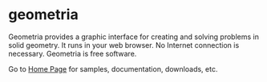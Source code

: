geometria
=========

Geometria provides a graphic interface for creating and solving problems in solid geometry. It runs in your web browser. No Internet connection is necessary. Geometria is free software.

Go to [Home Page](http://geocentral.net/geometria) for samples, documentation, downloads, etc.
